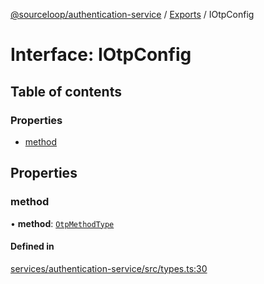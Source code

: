 [@sourceloop/authentication-service](../README.md) / [Exports](../modules.md) / IOtpConfig

# Interface: IOtpConfig

## Table of contents

### Properties

- [method](IOtpConfig.md#method)

## Properties

### method

• **method**: [`OtpMethodType`](../enums/OtpMethodType.md)

#### Defined in

[services/authentication-service/src/types.ts:30](https://github.com/sourcefuse/loopback4-microservice-catalog/blob/d35fdb3f0/services/authentication-service/src/types.ts#L30)

